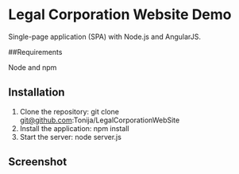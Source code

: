 # Legal Corporation Website Demo

Single-page application (SPA) with Node.js and AngularJS.

##Requirements

Node and npm

## Installation

1. Clone the repository: git clone git@github.com:Tonija/LegalCorporationWebSite
2. Install the application: npm install
3. Start the server: node server.js

## Screenshot
